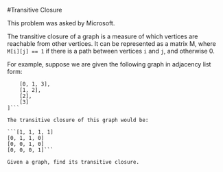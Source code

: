 #Transitive Closure

This problem was asked by Microsoft.

The transitive closure of a graph is a measure of which vertices are reachable from other vertices. It can be represented as a matrix M, where `M[i][j] == 1` if there is a path between vertices `i` and `j`, and otherwise 0.

For example, suppose we are given the following graph in adjacency list form:

```graph = [
    [0, 1, 3],
    [1, 2],
    [2],
    [3]
]```

The transitive closure of this graph would be:

```[1, 1, 1, 1]
[0, 1, 1, 0]
[0, 0, 1, 0]
[0, 0, 0, 1]```

Given a graph, find its transitive closure.